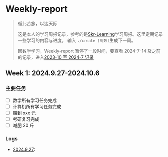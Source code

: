 # Weekly-report

> 循此苦旅，以达天际
>
> 这是本人的学习周报记录，参考的是[Skr-Learning](https://github.com/Kiprey/Skr_Learning)学习周报。这里定期记录一些学习的内容与进度。
> 输入 `./create [周数]`生成下一周。
>
> 因数学学习，Weekly-report 暂停了一段时间，要查看 2024-7-14 及之前的记录，进入[2023-10 至 2024-7 记录](./2023-10%20至%202024-7%20记录/README.md)

## Week 1: 2024.9.27-2024.10.6

### 主要任务

- [ ] 数学所有学习任务完成
- [ ] 计算机所有学习任务完成
- [ ] 赚到 xxx 元
- [ ] 考研复习完成
- [ ] 减肥 20 斤

### Logs

- [2024.9.27](./week1/day1.md):
